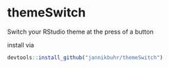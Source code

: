 # themeSwitch
Switch your RStudio theme at the press of a button

install via

```r
devtools::install_github("jannikbuhr/themeSwitch")
```
